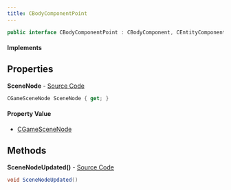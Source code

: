 ```yaml
---
title: CBodyComponentPoint
---
```


```csharp
public interface CBodyComponentPoint : CBodyComponent, CEntityComponent, ISchemaClass<CEntityComponent>, ISchemaClass<CBodyComponent>, ISchemaClass<CBodyComponentPoint>, ISchemaField, ISchemaClass, INativeHandle
```

#### Implements

## Properties

**SceneNode** - [Source Code](https://github.com/swiftly-solution/swiftlys2/blob/master/managed/src/SwiftlyS2.Generated/Schemas/Interfaces/CBodyComponentPoint.cs#L16)

```csharp
CGameSceneNode SceneNode { get; }
```

#### Property Value

- [CGameSceneNode](/docs/api/shared/schemadefinitions/cgamescenenode)

## Methods

**SceneNodeUpdated()** - [Source Code](https://github.com/swiftly-solution/swiftlys2/blob/master/managed/src/SwiftlyS2.Generated/Schemas/Interfaces/CBodyComponentPoint.cs#L18)

```csharp
void SceneNodeUpdated()
```

